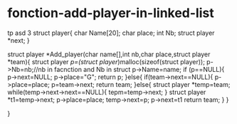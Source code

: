 # fonction-add-player-in-linked-list
tp asd 3
struct player{
 char Name[20];
 char place;
 int Nb;
 struct player *next;
}

struct player *Add_player(char name[],int nb,char place,struct player *team){
 struct player *p=(struct player*)malloc(sizeof(struct player));
 p->Nb=nb;//nb in facnction and Nb in struct
 p->Name=name;
 if (p==NULL){
  p->next=NULL;
  p->place="G";
  return p;
 }else{
  if(team->next==NULL){
  p->place=place;
  p=team->next;
  return team;
  }else{
  struct player *temp=team;
  while(temp->next->next==NULL){
  tepm=temp->next;
  }
  struct player *t1=temp->next;
  p->place=place;
  temp->next=p;
  p->next=t1
  return team;
  }
 }



}
